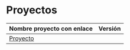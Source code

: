 # Proyectos

| Nombre proyecto con enlace | Versión |
|--------------------------- |---------|
| [Proyecto](https://github.com/...) |     |


